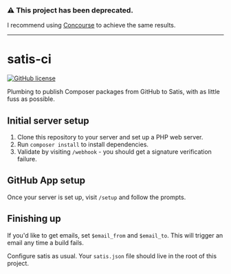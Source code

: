 ### :warning: This project has been deprecated.

I recommend using [Concourse](https://concourse-ci.org/) to achieve the same results.

----

# satis-ci
[![GitHub license](https://img.shields.io/github/license/kberzinch/satis-ci.svg?style=flat-square)](https://raw.githubusercontent.com/kberzinch/deploy/master/LICENSE.md)

Plumbing to publish Composer packages from GitHub to Satis, with as little fuss as possible.

## Initial server setup
1. Clone this repository to your server and set up a PHP web server.
2. Run `composer install` to install dependencies.
3. Validate by visiting `/webhook` - you should get a signature verification failure.

## GitHub App setup
Once your server is set up, visit `/setup` and follow the prompts.

## Finishing up
If you'd like to get emails, set `$email_from` and `$email_to`. This will trigger an email any time a build fails.

Configure satis as usual. Your `satis.json` file should live in the root of this project.
